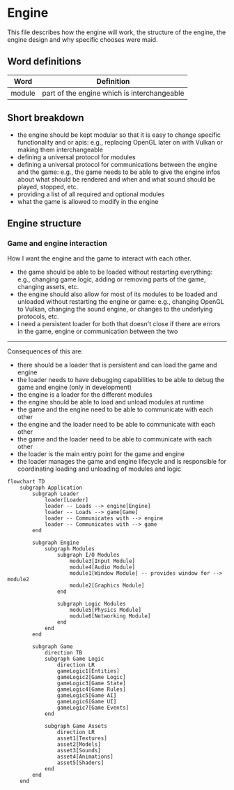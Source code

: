 # Engine

This file describes how the engine will work, the structure of the engine, the engine design and why specific chooses were maid.

## Word definitions

| Word | Definition |
|------|------------|
| module | part of the engine which is interchangeable |

## Short breakdown

- the engine should be kept modular so that it is easy to change specific functionality and or apis: e.g., replacing OpenGL later on with Vulkan or making them interchangeable
- defining a universal protocol for modules
- defining a universal protocol for communications between the engine and the game: e.g., the game needs to be able to give the engine infos about what should be rendered and when and what sound should be played, stopped, etc.
- providing a list of all required and optional modules
- what the game is allowed to modify in the engine

## Engine structure

### Game and engine interaction

How I want the engine and the game to interact with each other.

- the game should be able to be loaded without restarting everything: e.g., changing game logic, adding or removing parts of the game, changing assets, etc.
- the engine should also allow for most of its modules to be loaded and unloaded without restarting the engine or game: e.g., changing OpenGL to Vulkan, changing the sound engine, or changes to the underlying protocols, etc.
- I need a persistent loader for both that doesn't close if there are errors in the game, engine or communication between the two

---

Consequences of this are:

- there should be a loader that is persistent and can load the game and engine
- the loader needs to have debugging capabilities to be able to debug the game and engine (only in development)
- the engine is a loader for the different modules
- the engine should be able to load and unload modules at runtime
- the game and the engine need to be able to communicate with each other
- the engine and the loader need to be able to communicate with each other
- the game and the loader need to be able to communicate with each other
- the loader is the main entry point for the game and engine
- the loader manages the game and engine lifecycle and is responsible for coordinating loading and unloading of modules and logic

```mermaid
flowchart TD
    subgraph Application
        subgraph Loader
            loader[Loader]
            loader -- Loads --> engine[Engine]
            loader -- Loads --> game[Game]
            loader -- Communicates with --> engine
            loader -- Communicates with --> game
        end

        subgraph Engine
            subgraph Modules
                subgraph I/O Modules
                    module3[Input Module]
                    module4[Audio Module]
                    module1[Window Module] -- provides window for --> module2
                    module2[Graphics Module]
                end

                subgraph Logic Modules
                    module5[Physics Module]
                    module6[Networking Module]
                end
            end
        end

        subgraph Game
            direction TB
            subgraph Game Logic
                direction LR
                gameLogic1[Entities]
                gameLogic2[Game Logic]
                gameLogic3[Game State]
                gameLogic4[Game Rules]
                gameLogic5[Game AI]
                gameLogic6[Game UI]
                gameLogic7[Game Events]
            end

            subgraph Game Assets
                direction LR
                asset1[Textures]
                asset2[Models]
                asset3[Sounds]
                asset4[Animations]
                asset5[Shaders]
            end
        end
    end
```
